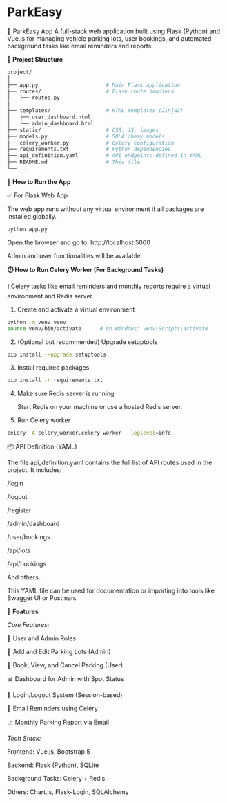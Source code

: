 # ParkEasy
🚗 ParkEasy App 
A full-stack web application built using Flask (Python) and Vue.js for managing vehicle parking lots, user bookings, and automated background tasks like email reminders and reports.

**📂 Project Structure**
```bash
project/
│
├── app.py                      # Main Flask application
├── routes/                     # Flask route handlers
│   ├── routes.py
│   
├── templates/                  # HTML templates (Jinja2)
│   ├── user_dashboard.html
│   └── admin_dashboard.html
├── static/                     # CSS, JS, images
├── models.py                   # SQLAlchemy models
├── celery_worker.py            # Celery configuration
├── requirements.txt            # Python dependencies
├── api_definition.yaml         # API endpoints defined in YAML
├── README.md                   # This file
└── ...
```

**🚀 How to Run the App**

✅ For Flask Web App

The web app runs without any virtual environment if all packages are installed globally.

```bash
python app.py
```
Open the browser and go to: http://localhost:5000

Admin and user functionalities will be available.

**⏱️ How to Run Celery Worker (For Background Tasks)**

❗ Celery tasks like email reminders and monthly reports require a virtual environment and Redis server.

1. Create and activate a virtual environment
```bash
python -m venv venv
source venv/bin/activate      # On Windows: venv\Scripts\activate
```
2. (Optional but recommended) Upgrade setuptools
```bash
pip install --upgrade setuptools
```
3. Install required packages
```bash
pip install -r requirements.txt
```
4. Make sure Redis server is running
   
   Start Redis on your machine or use a hosted Redis server.

6. Run Celery worker
```bash
celery -A celery_worker.celery worker --loglevel=info
```
📦 API Definition (YAML)

The file api_definition.yaml contains the full list of API routes used in the project. It includes:

/login

/logout

/register

/admin/dashboard

/user/bookings

/api/lots

/api/bookings

And others...

This YAML file can be used for documentation or importing into tools like Swagger UI or Postman.

**📝 Features**

*Core Features:*

🧍 User and Admin Roles

📍 Add and Edit Parking Lots (Admin)

🚗 Book, View, and Cancel Parking (User)

📊 Dashboard for Admin with Spot Status

🔐 Login/Logout System (Session-based)

📨 Email Reminders using Celery

📈 Monthly Parking Report via Email

*Tech Stack:*

Frontend: Vue.js, Bootstrap 5

Backend: Flask (Python), SQLite

Background Tasks: Celery + Redis

Others: Chart.js, Flask-Login, SQLAlchemy


